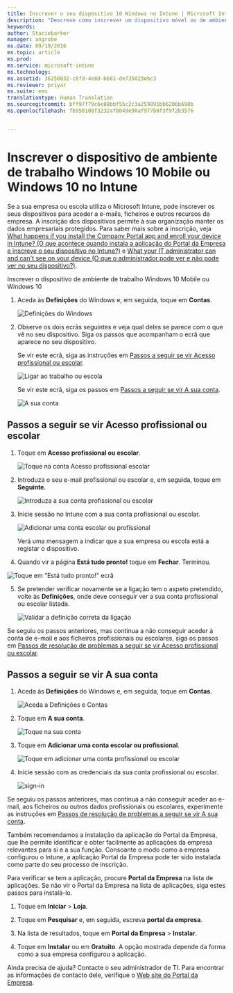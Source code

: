 ```yaml
---
title: Inscrever o seu dispositivo 10 Windows no Intune | Microsoft Intune
description: "Descreve como inscrever um dispositivo móvel ou de ambiente de trabalho Windows 10 no Intune"
keywords: 
author: Staciebarker
manager: angrobe
ms.date: 09/19/2016
ms.topic: article
ms.prod: 
ms.service: microsoft-intune
ms.technology: 
ms.assetid: 36250832-c6fd-4e8d-b681-de735023ebc3
ms.reviewer: priyar
ms.suite: ems
translationtype: Human Translation
ms.sourcegitcommit: bff97f79c6e88bbf55c2c3a259891bb6206b690b
ms.openlocfilehash: fb950108f3232af8049e90af977b0f3f9f2b3576


---
```



# Inscrever o dispositivo de ambiente de trabalho Windows 10 Mobile ou Windows 10 no Intune

Se a sua empresa ou escola utiliza o Microsoft Intune, pode inscrever os seus dispositivos para aceder a e-mails, ficheiros e outros recursos da empresa. A inscrição dos dispositivos permite à sua organização manter os dados empresariais protegidos. Para saber mais sobre a inscrição, veja [What happens if you install the Company Portal app and enroll your device in Intune? (O que acontece quando instala a aplicação do Portal da Empresa e inscreve o seu dispositivo no Intune?)](what-happens-if-you-install-the-company-portal-app-and-enroll-your-device-in-intune-windows.md) e [What your IT administrator can and can't see on your device (O que o administrador pode ver e não pode ver no seu dispositivo?)](what-can-your-it-administrator-see-when-you-enroll-your-device-in-intune-windows.md).


Inscrever o dispositivo de ambiente de trabalho Windows 10 Mobile ou Windows 10

1.  Aceda às **Definições** do Windows e, em seguida, toque em **Contas**.

    ![Definições do Windows](./media/w10-enroll-rs1-settings-accounts.png)

2.  Observe os dois ecrãs seguintes e veja qual deles se parece com o que vê no seu dispositivo. Siga os passos que acompanham o ecrã que aparece no seu dispositivo.

    Se vir este ecrã, siga as instruções em [Passos a seguir se vir Acesso profissional ou escolar](#steps-to-follow-if-you-see-access-work-or-school).

    ![Ligar ao trabalho ou escola](./media/w10-enroll-rs1-connect-to-work-or-school.png)

    Se vir este ecrã, siga os passos em [Passos a seguir se vir A sua conta](#steps-to-follow-if-you-see-your-account).

    ![A sua conta](./media/w10-enroll-2-accounts-your-account.png)

## Passos a seguir se vir Acesso profissional ou escolar

1.  Toque em **Acesso profissional ou escolar**.

    ![Toque na conta Acesso profissional escolar](./media/w10-enroll-rs1-connect-to-work-or-school.png)

2.  Introduza o seu e-mail profissional ou escolar e, em seguida, toque em **Seguinte**.

    ![Introduza a sua conta profissional ou escolar](./media/w10-enroll-rs1-set-up-work-or-school-account.png)

3. Inicie sessão no Intune com a sua conta profissional ou escolar.

    ![Adicionar uma conta escolar ou profissional](./media/w10-enroll-rs1-enter-your-credentials.png)

    Verá uma mensagem a indicar que a sua empresa ou escola está a registar o dispositivo.

4. Quando vir a página **Está tudo pronto!** toque em **Fechar**. Terminou.

  ![Toque em "Está tudo pronto!" ecrã](./media/w10-enroll-rs1-youre-all-set.png)

5. Se pretender verificar novamente se a ligação tem o aspeto pretendido, volte às **Definições**, onde deve conseguir ver a sua conta profissional ou escolar listada.

    ![Validar a definição correta da ligação](./media/w10-enroll-rs1-validate-successful-enrollment.png)

Se seguiu os passos anteriores, mas continua a não conseguir aceder à conta de e-mail e aos ficheiros profissionais ou escolares, siga os passos em [Passos de resolução de problemas a seguir se vir Acesso profissional ou escolar](troubleshoot-your-windows-10-device-windows.md#troubleshooting-steps-to-follow-if-you-see-access-work-or-school).


## Passos a seguir se vir A sua conta

1.  Aceda às **Definições** do Windows e, em seguida, toque em **Contas**.

    ![Aceda a Definições e Contas](./media/W10-enroll-1-settings-accounts.png)

2.  Toque em **A sua conta**.

    ![Toque na sua conta](./media/W10-enroll-2-accounts-your-account.png)

3.  Toque em **Adicionar uma conta escolar ou profissional**.

    ![Toque em adicionar uma conta profissional ou escolar](./media/w10-enroll-3-add-work-school-acct.png)

4.  Inicie sessão com as credenciais da sua conta profissional ou escolar.

    ![sign-in](./media/W10-enroll-4-sign-in.png)

Se seguiu os passos anteriores, mas continua a não conseguir aceder ao e-mail, aos ficheiros ou outros dados profissionais ou escolares, experimente as instruções em [Passos de resolução de problemas a seguir se vir A sua conta](troubleshoot-your-windows-10-device-windows.md#troubleshooting-steps-to-follow-if-you-see-your-account).

Também recomendamos a instalação da aplicação do Portal da Empresa, que lhe permite identificar e obter facilmente as aplicações da empresa relevantes para si e a sua função. Consoante o modo como a empresa configurou o Intune, a aplicação Portal da Empresa pode ter sido instalada como parte do seu processo de inscrição.

Para verificar se tem a aplicação, procure **Portal da Empresa** na lista de aplicações. Se não vir o Portal da Empresa na lista de aplicações, siga estes passos para instalá-lo.

1.  Toque em **Iniciar** &gt; **Loja**.

2.  Toque em **Pesquisar** e, em seguida, escreva **portal da empresa**.

3.  Na lista de resultados, toque em **Portal da Empresa** &gt; **Instalar**.

4.  Toque em **Instalar** ou em **Gratuito**. A opção mostrada depende da forma como a sua empresa configurou a aplicação.

Ainda precisa de ajuda? Contacte o seu administrador de TI. Para encontrar as informações de contacto dele, verifique o [Web site do Portal da Empresa](http://portal.manage.microsoft.com).





<!--HONumber=Sep16_HO3-->


